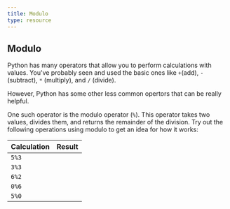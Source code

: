 ```yaml
---
title: Modulo
type: resource
---
```

## Modulo
Python has many operators that allow you to perform calculations with values. You've probably
seen and used the basic ones like `+`(add), `-` (subtract), `*` (multiply), and `/` (divide).

However, Python has some other less common opertors that can be really helpful.

One such operator is the modulo operator (`%`). This operator takes two values, divides them,
and returns the remainder of the division. Try out the following operations using modulo to
get an idea for how it works:

| Calculation | Result |
|-------------|--------|
| `5%3`       |        |
| `3%3`       |        |
| `6%2`       |        |
| `0%6`       |        |
| `5%0`       |        |
